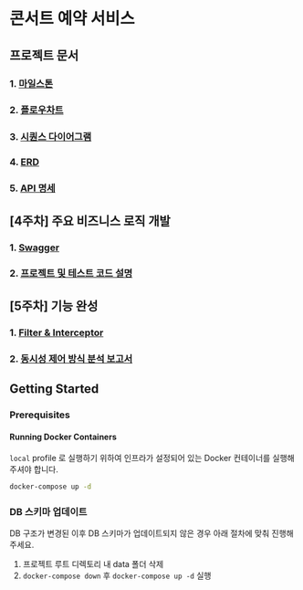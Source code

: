 # 콘서트 예약 서비스

## 프로젝트 문서

### 1. [마일스톤](docs/milestone.md)

### 2. [플로우차트](docs/flowchart.md)

### 3. [시퀀스 다이어그램](docs/sequence-diagram.md)

### 4. [ERD](docs/erd.md)

### 5. [API 명세](https://psh10066.github.io/hhplus-server-concert/api-spec.html)

## [4주차] 주요 비즈니스 로직 개발

### 1. [Swagger](docs/swagger.md)

### 2. [프로젝트 및 테스트 코드 설명](docs/project-description.md)

## [5주차] 기능 완성

### 1. [Filter & Interceptor](docs/filter-interceptor.md)

### 2. [동시성 제어 방식 분석 보고서](docs/concurrency-control.md)

## Getting Started

### Prerequisites

#### Running Docker Containers

`local` profile 로 실행하기 위하여 인프라가 설정되어 있는 Docker 컨테이너를 실행해주셔야 합니다.

```bash
docker-compose up -d
```

### DB 스키마 업데이트

DB 구조가 변경된 이후 DB 스키마가 업데이트되지 않은 경우 아래 절차에 맞춰 진행해 주세요.
1. 프로젝트 루트 디렉토리 내 data 폴더 삭제
2. `docker-compose down` 후 `docker-compose up -d` 실행